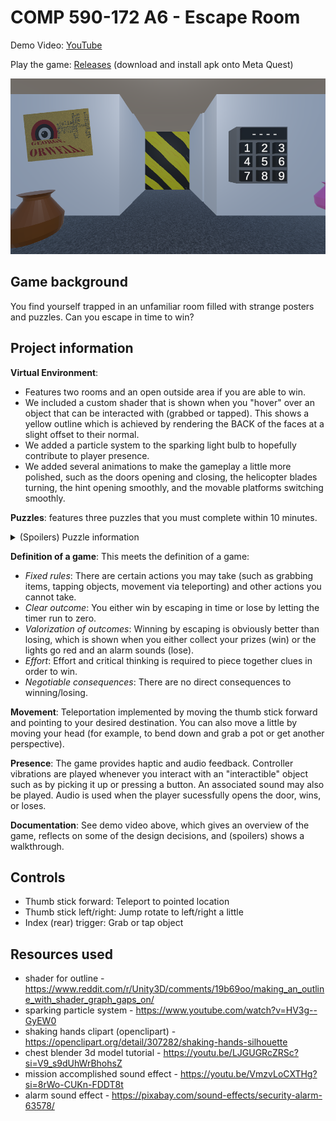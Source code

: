 # COMP 590-172 A6 - Escape Room

Demo Video: [YouTube](https://youtu.be/GyR8hS03sx4)

Play the game: [Releases](https://github.com/Gopal3746/VRAssignment6/releases/tag/v0.5) (download and install apk onto Meta Quest)

![Screenshot of game](/screenshot.png)

## Game background

You find yourself trapped in an unfamiliar room filled with strange posters and puzzles. Can you escape in time to win?

## Project information

**Virtual Environment**:
- Features two rooms and an open outside area if you are able to win.
- We included a custom shader that is shown when you "hover" over an object that can be interacted with (grabbed or tapped). This shows a yellow outline which is achieved by rendering the BACK of the faces at a slight offset to their normal.
- We added a particle system to the sparking light bulb to hopefully contribute to player presence.
- We added several animations to make the gameplay a little more polished, such as the doors opening and closing, the helicopter blades turning, the hint opening smoothly, and the movable platforms switching smoothly.

**Puzzles**: features three puzzles that you must complete within 10 minutes.

<details>
  <summary>(Spoilers) Puzzle information</summary>

  The three puzzles consist of:

  1. **Color theory / matching puzzle**. A color wheel is provided as a poster on the wall, and you must match the correct colored vase onto the empty pedestal which reveals a hint for the next puzzle.
  2. **Riddle / secret code puzzle.** A hint revealed in the previous puzzle, paired with the *1984*-themed posters, help you figure out the 4 digit answer to this puzzle.
  3. **Physics puzzle**. You must switch the platforms to the correct orientation and press the red button in order for a ball to fall all the way to the green platform.

</details>

**Definition of a game**: This meets the definition of a game:

- *Fixed rules*: There are certain actions you may take (such as grabbing items, tapping objects, movement via teleporting) and other actions you cannot take.
- *Clear outcome*: You either win by escaping in time or lose by letting the timer run to zero.
- *Valorization of outcomes*: Winning by escaping is obviously better than losing, which is shown when you either collect your prizes (win) or the lights go red and an alarm sounds (lose).
- *Effort*: Effort and critical thinking is required to piece together clues in order to win.
- *Negotiable consequences*: There are no direct consequences to winning/losing.

**Movement**: Teleportation implemented by moving the thumb stick forward and pointing to your desired destination. You can also move a little by moving your head (for example, to bend down and grab a pot or get another perspective).

**Presence**: The game provides haptic and audio feedback. Controller vibrations are played whenever you interact with an "interactible" object such as by picking it up or pressing a button. An associated sound may also be played. Audio is used when the player sucessfully opens the door, wins, or loses.

**Documentation**: See demo video above, which gives an overview of the game, reflects on some of the design decisions, and (spoilers) shows a walkthrough.

## Controls

- Thumb stick forward: Teleport to pointed location
- Thumb stick left/right: Jump rotate to left/right a little
- Index (rear) trigger: Grab or tap object

## Resources used

- shader for outline - https://www.reddit.com/r/Unity3D/comments/19b69oo/making_an_outline_with_shader_graph_gaps_on/
- sparking particle system - https://www.youtube.com/watch?v=HV3g--GyEW0
- shaking hands clipart (openclipart) - https://openclipart.org/detail/307282/shaking-hands-silhouette
- chest blender 3d model tutorial - https://youtu.be/LJGUGRcZRSc?si=V9_s9dUhWrBhohsZ
- mission accomplished sound effect - https://youtu.be/VmzvLoCXTHg?si=8rWo-CUKn-FDDT8t
- alarm sound effect - https://pixabay.com/sound-effects/security-alarm-63578/